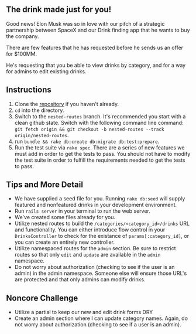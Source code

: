 ## The drink made just for you!

Good news! Elon Musk was so in love with our pitch of a strategic partnership between SpaceX
and our Drink finding app that he wants to buy the company.

There are few features that he has requested before he sends us an offer for
$100MM.

He's requesting that you be able to view drinks by category, and for a way for
admins to edit existing drinks.

## Instructions

1. Clone the [repository][launchtails-gh] if you haven't already.
2. `cd` into the directory.
3. Switch to the `nested-routes` branch. It's recommended you start with a clean github state. 
  Switch with the following command line command: `git fetch origin && git
  checkout -b nested-routes --track origin/nested-routes`.
4. run `bundle && rake db:create db:migrate db:test:prepare`.
5. Run the test suite via `rake spec`. 
  There are a series of new features we must add in order to get the tests to
  pass. You should not have to modify the test suite in order to fulfill the
  requirements needed to get the tests to pass.

## Tips and More Detail

* We have supplied a seed file for you. 
  Running `rake db:seed` will supply featured and nonfeatured drinks in your development environment.
* Run `rails server` in your terminal to run the web server.
* We've created some files already for you.
* Utilize nested routes to build the `/categories/<category_id>/drinks` URL and
  functionality. You can either introduce flow control in your
  `DrinksController` to check for the existance of `params[:category_id]`, or
  you can create an entirely new controller.
* Utilize namespaced routes for the `admin` section. Be sure to restrict routes
  so that only `edit` and `update` are available in the `admin` namespace.
* Do not worry about authorization (checking to see if the user is an admin) in the admin namespace. 
  Someone else will ensure those URL's are protected and that only admins can modify drinks.

## Noncore Challenge

* Utilize a partial to keep our new and edit drink forms DRY
* Create an admin section where I can update category names. Again, do not worry
  about authorization (checking to see if a user is an admin).

[launchtails-gh]: https://github.com/LaunchAcademy/launchtails
